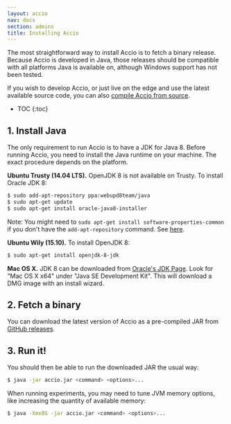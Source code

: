 ```yaml
---
layout: accio
nav: docs
section: admins
title: Installing Accio
---
```


The most straightforward way to install Accio is to fetch a binary release.
Because Accio is developed in Java, those releases should be compatible with all platforms Java is available on, although Windows support has not been tested.

If you wish to develop Accio, or just live on the edge and use the latest available source code, you can also [compile Accio from source](contribute/compiling.html).

* TOC
{:toc}

## 1. Install Java

The only requirement to run Accio is to have a JDK for Java 8.
Before running Accio, you need to install the Java runtime on your machine.
The exact procedure depends on the platform.

**Ubuntu Trusty (14.04 LTS).**
OpenJDK 8 is not available on Trusty.
To install Oracle JDK 8:

```bash
$ sudo add-apt-repository ppa:webupd8team/java
$ sudo apt-get update
$ sudo apt-get install oracle-java8-installer
```

Note: You might need to `sudo apt-get install software-properties-common` if you don't have the `add-apt-repository` command.
See [here](http://manpages.ubuntu.com/manpages/wily/man1/add-apt-repository.1.html).

**Ubuntu Wily (15.10).**
To install OpenJDK 8:

```bash
$ sudo apt-get install openjdk-8-jdk
```

**Mac OS X.**
JDK 8 can be downloaded from [Oracle's JDK Page](http://www.oracle.com/technetwork/java/javase/downloads/jdk8-downloads-2133151.html).
Look for "Mac OS X x64" under "Java SE Development Kit".
This will download a DMG image with an install wizard.

## 2. Fetch a binary

You can download the latest version of Accio as a pre-compiled JAR from [GitHub releases](https://github.com/pvcnt/location-privacy/releases).

## 3. Run it!

You should then be able to run the downloaded JAR the usual way:

```bash
$ java -jar accio.jar <command> <options>...
```

When running experiments, you may need to tune JVM memory options, like increasing the quantity of available memory:

```bash
$ java -Xmx8G -jar accio.jar <command> <options>...
```
